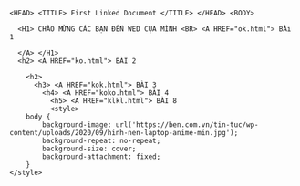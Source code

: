 <!DOCTYPE html>
<html>
<head>
    
    <HEAD> <TITLE> First Linked Document </TITLE> </HEAD> <BODY> 

      <H1> CHÀO MỪNG CÁC BẠN ĐẾN WED CỤA MÌNH <BR> <A HREF="ok.html"> BÀi 1
      
      </A> </H1>
      <h2> <A HREF="ko.html"> BÀI 2
        
        <h2>
          <h3> <A HREF="kok.html"> BÀI 3
            <h4> <A HREF="koko.html"> BÀI 4
              <h5> <A HREF="klkl.html"> BÀI 8
              <style>
        body {
            background-image: url('https://ben.com.vn/tin-tuc/wp-content/uploads/2020/09/hinh-nen-laptop-anime-min.jpg');
            background-repeat: no-repeat;
            background-size: cover;
            background-attachment: fixed;
        }
    </style>

